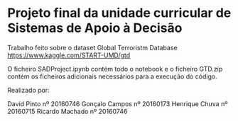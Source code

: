 # Projeto final da unidade curricular de Sistemas de Apoio à Decisão

Trabalho feito sobre o dataset Global Terroristm Database
https://www.kaggle.com/START-UMD/gtd

O ficheiro SADProject.ipynb contém todo o notebook e o ficheiro GTD.zip contém os ficheiros adicionais necessários para a execução do código.

Realizado por:

David Pinto nº 20160746
Gonçalo Campos nº 20160173
Henrique Chuva nº 20160715
Ricardo Machado nº 20160746
